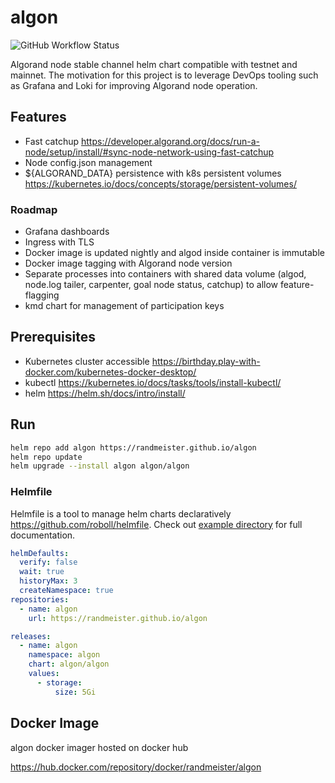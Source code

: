 # algon

![GitHub Workflow Status](https://img.shields.io/github/workflow/status/randmeister/algon/release)

Algorand node stable channel helm chart compatible with testnet and mainnet. The motivation for this project is to leverage DevOps tooling such as Grafana and Loki for improving Algorand node operation.

## Features

- Fast catchup https://developer.algorand.org/docs/run-a-node/setup/install/#sync-node-network-using-fast-catchup
- Node config.json management
- ${ALGORAND_DATA} persistence with k8s persistent volumes https://kubernetes.io/docs/concepts/storage/persistent-volumes/

### Roadmap

- Grafana dashboards
- Ingress with TLS
- Docker image is updated nightly and algod inside container is immutable
- Docker image tagging with Algorand node version
- Separate processes into containers with shared data volume (algod, node.log tailer, carpenter, goal node status, catchup) to allow feature-flagging
- kmd chart for management of participation keys

## Prerequisites

- Kubernetes cluster accessible https://birthday.play-with-docker.com/kubernetes-docker-desktop/
- kubectl https://kubernetes.io/docs/tasks/tools/install-kubectl/
- helm https://helm.sh/docs/intro/install/

## Run 

```sh
helm repo add algon https://randmeister.github.io/algon
helm repo update
helm upgrade --install algon algon/algon
```

### Helmfile

Helmfile is a tool to manage helm charts declaratively https://github.com/roboll/helmfile. Check out [example directory](./example) for full documentation.

```yaml
helmDefaults:
  verify: false
  wait: true
  historyMax: 3
  createNamespace: true
repositories:
  - name: algon
    url: https://randmeister.github.io/algon

releases:
  - name: algon
    namespace: algon
    chart: algon/algon
    values:
      - storage:
          size: 5Gi
```

## Docker Image

algon docker imager hosted on docker hub

https://hub.docker.com/repository/docker/randmeister/algon
